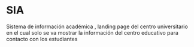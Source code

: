 # SIA
Sistema de información académica , landing page del centro universitario en el cual solo se va mostrar la información del centro educativo para contacto con los estudiantes
